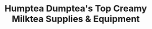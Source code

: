 ---
title: "Humptea Dumptea's Top Creamy Milktea Supplies & Equipment"
url: /tagum-city/humptea-dumpteas-top-creamy-milktea-supplies-and-equipment/
shop: shop
---